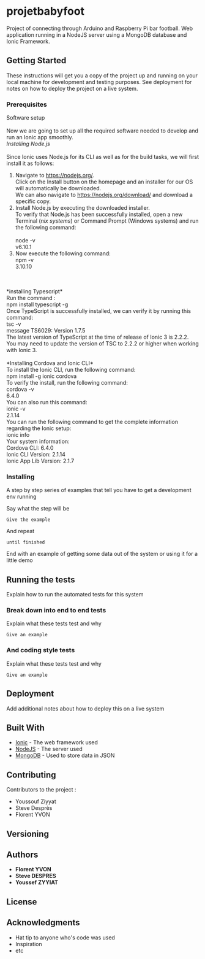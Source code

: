 # projetbabyfoot

Project of connecting through Arduino and Raspberry Pi bar football. Web application running in a NodeJS server using a MongoDB database and Ionic Framework.

## Getting Started

These instructions will get you a copy of the project up and running on your local machine for development and testing purposes. See deployment for notes on how to deploy the project on a live system.

### Prerequisites

Software setup<br/>  
Now we are going to set up all the required software needed to develop and run an Ionic
app smoothly.<br/> 
*Installing Node.js*<br/>  
Since Ionic uses Node.js for its CLI as well as for the build tasks, we will first install it as
follows:<br/>
1. Navigate to https://nodejs.org/. <br/>
Click on the Install button on the homepage and an installer for our OS will automatically be downloaded. <br/>We can also navigate to
https://nodejs.org/download/ and download a specific copy.<br/>  
2. Install Node.js by executing the downloaded installer.<br/> 
To verify that Node.js has been successfully installed, open a new Terminal (*nix systems*) or Command Prompt (Windows systems) and run the following command:<br/>  
node -v<br/> 
v6.10.1 
3. Now execute the following command:<br/>
npm -v<br/>
3.10.10
<br/>
<br/>
*installing Typescript*<br/>
Run the command : <br/>
npm install typescript -g<br/>
Once TypeScript is successfully installed, we can verify it by running this command:<br/>
tsc -v<br/>
message TS6029: Version 1.7.5<br/>
The latest version of TypeScript at the time of release of Ionic 3 is 2.2.2. You may need to
update the version of TSC to 2.2.2 or higher when working with Ionic 3.<br/>
<br/>
*Installing Cordova and Ionic CLI*<br/>
To install the Ionic CLI, run the following command:<br/>
npm install -g ionic cordova<br/>
To verify the install, run the following command:<br/>
cordova -v<br/>
6.4.0<br/>
You can also run this command:<br/>
ionic -v<br/>
2.1.14<br/>
You can run the following command to get the complete information regarding the Ionic setup:<br/>
ionic info<br/>
Your system information:<br/>
Cordova CLI: 6.4.0<br/>
Ionic CLI Version: 2.1.14<br/>
Ionic App Lib Version: 2.1.7<br/>

### Installing

A step by step series of examples that tell you have to get a development env running

Say what the step will be

```
Give the example
```

And repeat

```
until finished
```

End with an example of getting some data out of the system or using it for a little demo

## Running the tests

Explain how to run the automated tests for this system

### Break down into end to end tests

Explain what these tests test and why

```
Give an example
```

### And coding style tests

Explain what these tests test and why

```
Give an example
```

## Deployment

Add additional notes about how to deploy this on a live system

## Built With

* [Ionic](https://ionicframework.com/framework) - The web framework used
* [NodeJS](https://nodejs.org/en/) - The server used
* [MongoDB](https://www.mongodb.com/) - Used to store data in JSON

## Contributing

Contributors to the project : 
- Youssouf Ziyyat
- Steve Desprès
- Florent YVON

## Versioning

## Authors

* **Florent YVON**
* **Steve DESPRES**
* **Youssef ZYYIAT**

## License

## Acknowledgments

* Hat tip to anyone who's code was used
* Inspiration
* etc
